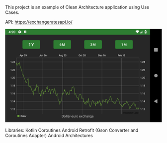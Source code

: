 This project is an example of Clean Architecture application using Use Cases.

API: https://exchangeratesapi.io/

![Screenshot](https://github.com/Rafaellg/android-exchanges/blob/master/images/screenshot.png?raw=true)

Libraries:
Kotlin Coroutines Android
Retrofit (Gson Converter and Coroutines Adapter)
Android Architectures
